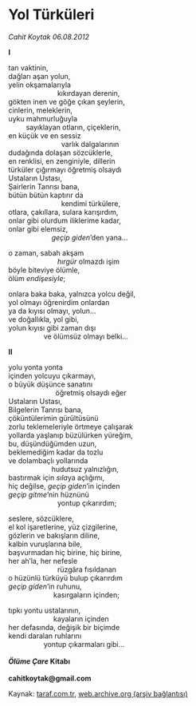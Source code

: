 # Yol Türküleri

*Cahit Koytak 06.08.2012*

<div class="yazi"><p><b>I</b></p>
<p>tan vaktinin, <br/>dağları aşan yolun,<br/>yelin okşamalarıyla<br/>                         kıkırdayan derenin,<br/>gökten inen ve göğe çıkan şeylerin,<br/>cinlerin, meleklerin,<br/>uyku mahmurluğuyla<br/>         sayıklayan otların, çiçeklerin, <br/>en küçük ve en sessiz<br/>                           varlık dalgalarının<br/>dudağında dolaşan sözcüklerle,<br/>en renklisi, en zenginiyle, dillerin<br/>türküler çığırmayı öğretmiş olsaydı <br/>Ustaların Ustası,<br/>Şairlerin Tanrısı bana,<br/>bütün bütün kaptırır da<br/>                           kendimi türkülere,<br/>otlara, çakıllara, sulara karışırdım, <br/>onlar gibi olurdum iliklerime kadar, <br/>onlar gibi elemsiz,<br/>                      <i>geçip giden</i>’den yana...</p>
<p>o zaman, sabah akşam<br/>                         <i>hırgür </i>olmazdı işim <br/>böyle biteviye ölümle, <br/>ölüm <i>endişesiyle</i>;</p>
<p>onlara baka baka, yalnızca yolcu değil, <br/>yol olmayı öğrenirdim onlardan<br/>ya da kıyısı olmayı, yolun...<br/>ve doğallıkla, yol gibi, <br/>yolun kıyısı gibi zaman dışı<br/>                  ve ölümsüz olmayı belki...</p>
<p><b>II</b></p>
<p>yolu yonta yonta <br/>içinden yolcuyu çıkarmayı,<br/>o büyük düşünce sanatını<br/>                        öğretmiş olsaydı eğer<br/>Ustaların Ustası,<br/>Bilgelerin Tanrısı bana,<br/>çöküntülerimin gürültüsünü<br/>zorlu teklemeleriyle örtmeye çalışarak <br/>yollarda yaşlanıp büzülürken yüreğim,<br/>bu, düşündüğümden uzun,<br/>beklemediğim kadar da tozlu <br/>ve dolambaçlı yollarında<br/>                      hudutsuz yalnızlığın, <br/>bastırmak için <i>sıla</i>ya açlığımı,<br/>hiç değilse, <i>geçip giden</i>’in içinden<br/><i>geçip gitme</i>’nin hüznünü<br/>                         yontup çıkarırdım;</p>
<p>seslere, sözcüklere, <br/>el kol işaretlerine, yüz çizgilerine, <br/>gözlerin ve bakışların diline, <br/>kalbin vuruşlarına bile,<br/>başvurmadan hiç birine, hiç birine,<br/>her ah’la, her nefesle<br/>                         rüzgâra fısıldanan <br/>o hüzünlü türküyü bulup çıkarırdım<br/><i>geçip giden</i>’in ruhunu, <br/>                       kasırgaların içinden;</p>
<p>tıpkı yontu ustalarının,<br/>                       kayaların içinden<br/>her defasında, değişik bir biçimde<br/>kendi daralan ruhlarını<br/>                  yontup çıkarmaları gibi...<br/><br/><b><i>Ölüme Çare </i></b><b>Kitabı<br/><br/></b><b>cahitkoytak@gmail.com</b></p>
</div>

Kaynak: [taraf.com.tr](http://www.taraf.com.tr/cahit-koytak/makale-yol-turkuleri.htm), [web.archive.org (arşiv bağlantısı)](http://web.archive.org/web/20130624041824/http://www.taraf.com.tr/cahit-koytak/makale-yol-turkuleri.htm)
